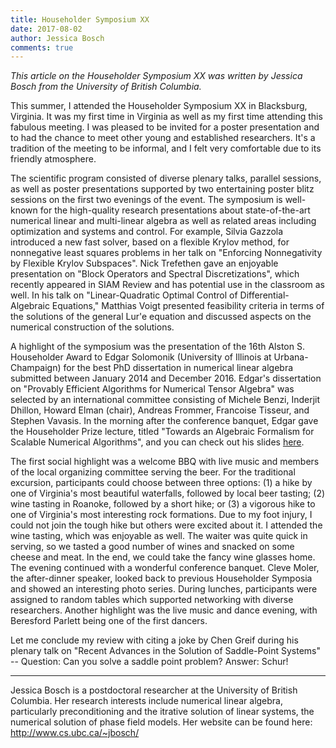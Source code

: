 ```yaml
---
title: Householder Symposium XX
date: 2017-08-02
author: Jessica Bosch
comments: true
---
```


*This article on the Householder Symposium XX was written by Jessica Bosch from the University of British Columbia.* 

This summer, I attended the Householder Symposium XX in Blacksburg, Virginia. It was my first time in Virginia as well as my first time attending this fabulous meeting. I was pleased to be invited for a poster presentation and to had the chance to meet other young and  established researchers. It's a tradition of the meeting to be informal, and I felt very comfortable due to its friendly atmosphere.

The scientific program consisted of diverse plenary talks, parallel sessions, as well as poster presentations supported by two entertaining poster blitz sessions on the first two evenings of the event. The symposium is well-known for the high-quality research presentations about state-of-the-art numerical linear and multi-linear algebra as well as related areas including optimization and systems and control. For example, Silvia Gazzola introduced a new fast solver, based on a flexible Krylov method, for nonnegative least squares problems in her talk on "Enforcing Nonnegativity by Flexible Krylov Subspaces". Nick Trefethen gave an enjoyable presentation on "Block Operators and Spectral Discretizations", which recently appeared in SIAM Review and has potential use in the classroom as well. In his talk on "Linear-Quadratic Optimal Control of Differential-Algebraic Equations," Matthias Voigt presented feasibility criteria in terms of the solutions of the general Lur'e equation and discussed aspects on the numerical construction of the solutions.  

A highlight of the symposium was the presentation of the 16th Alston S. Householder Award to Edgar Solomonik (University of Illinois at Urbana-Champaign) for the best PhD dissertation in numerical linear algebra submitted between January 2014 and December 2016. Edgar's dissertation on "Provably Efficient Algorithms for Numerical Tensor Algebra" was selected by an international committee consisting of Michele Benzi, Inderjit Dhillon, Howard Elman (chair), Andreas Frommer, Francoise Tisseur, and Stephen Vavasis. In the morning after the conference banquet, Edgar gave the Householder Prize lecture, titled "Towards an Algebraic Formalism for Scalable Numerical Algorithms", and you can check out his slides [here](http://solomonik.cs.illinois.edu/talks/householder-pz-vtech-jun-2017.pdf).

The first social highlight was a welcome BBQ with live music and members of the local organizing committee serving the beer. For the traditional excursion, participants could choose between three options: (1) a hike by one of Virginia's most beautiful waterfalls, followed by local beer tasting; (2) wine tasting in Roanoke, followed by a short hike; or (3) a vigorous hike to one of Virginia's most interesting rock formations. Due to my foot injury, I could not join the tough hike but others were excited about it. I attended the wine tasting, which was enjoyable as well. The waiter was quite quick in serving, so we tasted a good number of wines and snacked on some cheese and meat. In the end, we could take the fancy wine glasses home. The evening continued with a wonderful conference banquet. Cleve Moler, the after-dinner speaker, looked back to previous Householder Symposia and showed an interesting photo series. During lunches, participants were assigned to random tables which supported networking with diverse researchers. Another highlight was the live music and dance evening, with Beresford Parlett being one of the first dancers.

Let me conclude my review with citing a joke by Chen Greif during his plenary talk on "Recent Advances in the Solution of Saddle-Point Systems" -- Question: Can you solve a saddle point problem? Answer: Schur!

---
Jessica Bosch is a postdoctoral researcher at the University of British Columbia. Her research interests include numerical linear algebra, particularly preconditioning and the itrative solution of linear systems, the numerical solution of phase field models. Her website can be found here:
<http://www.cs.ubc.ca/~jbosch/>
